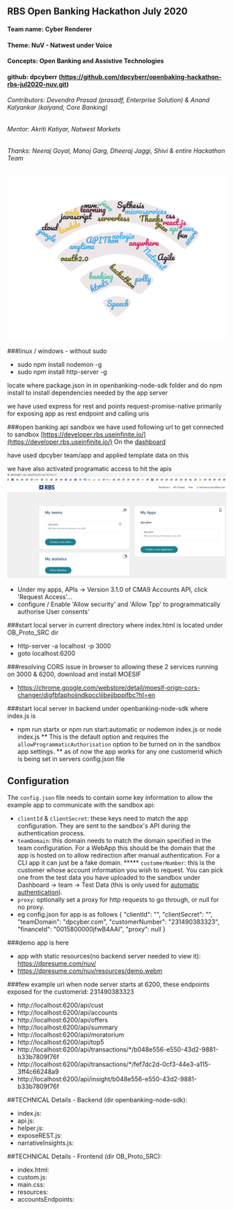 ## RBS Open Banking Hackathon July 2020
#### Team name: Cyber Renderer
#### Theme: NuV - Natwest under Voice
#### Concepts: Open Banking and Assistive Technologies
#### github: dpcyberr (https://github.com/dpcyberr/openbaking-hackathon-rbs-jul2020-nuv.git)
###### Contributors: Devendra Prasad (prasadf, Enterprise Solution) & Anand Kalyankar (kalyand, Core Banking)
###### Mentor: Akriti Katiyar, Natwest Markets
###### Thanks: Neeraj Goyal, Manoj Garg, Dheeraj Jaggi, Shivi & entire Hackathon Team
![alt text](OB_Proto_SRC/resources/wordcloud_3.png)

###linux / windows - without sudo 
* sudo npm install nodemon -g
* sudo npm install http-server -g

locate where package.json in in openbanking-node-sdk folder and do npm install to install dependencies needed by the app server

we have used express for rest and points request-promise-native primarily for exposing app as rest endpoint and calling uris

###open banking api sandbox
we have used following url to get connected to sandbox [https://developer.rbs.useinfinite.io/](https://developer.rbs.useinfinite.io/) On the [dashboard](https://developer.rbs.useinfinite.io/dashboard) 

have used dpcyber team/app and applied template data on this

we have also activated programatic access to hit the apis
![alt text](OB_Proto_SRC/resources/dashboard.png)
* Under my apps, APIs -> Version 3.1.0 of CMA9 Accounts API, click 'Request Access'...
* configure / Enable 'Allow <reduced> security' and 'Allow Tpp' to programmatically authorise User consents'

###start local server in current directory where index.html is located under OB_Proto_SRC dir
* http-server -a localhost -p 3000
* goto localhost:6200

###resolving CORS issue in browser to allowing these 2 services running on 3000 & 6200, download and install MOESIF 
* https://chrome.google.com/webstore/detail/moesif-orign-cors-changer/digfbfaphojjndkpccljibejjbppifbc?hl=en

###start local server in backend under openbanking-node-sdk where index.js is
* npm run startx or npm run start:automatic or nodemon index.js or node index.js
** This is the default option and requires the `allowProgrammaticAuthorisation` option to be turned on in the sandbox app settings.
** as of now the app works for any one customerid which is being set in servers config.json file 
## Configuration
The `config.json` file needs to contain some key information to allow the example app to communicate with the sandbox api:
* `clientId` & `clientSecret`: these keys need to match the app configuration. They are sent to the sandbox's API during the authentication process.
* `teamDomain`: this domain needs to match the domain specified in the team configuration. For a WebApp this should be the domain that the app is hosted on to allow redirection after manual authentication. For a CLI app it can just be a fake domain.
***** `customerNumber`: this is the customer whose account information you wish to request. You can pick one from the test data you have uploaded to the sandbox under Dashboard -> team -> Test Data (this is only used for [automatic authentication](#1-automatic-authorisation)).
* `proxy`: optionally set a proxy for http requests to go through, or null for no proxy. 
* eg config.json for app is as follows
{
	"clientId": "<copy from dashboard>",
	"clientSecret": "<copy from dashboard>",
	"teamDomain": "dpcyber.com",
	"customerNumber": "231490383323",
	"financeId": "0015800000jfwB4AAI",
	"proxy": null
}


###demo app is here
* app with static resources(no backend server needed to view it): https://dpresume.com/nuv/
* https://dpresume.com/nuv/resources/demo.webm

###few example uri when node server starts at 6200, these endpoints exposed for the customerid: 231490383323
* http://localhost:6200/api/cust
* http://localhost:6200/api/accounts
* http://localhost:6200/api/offers
* http://localhost:6200/api/summary
* http://localhost:6200/api/moratorium
* http://localhost:6200/api/top5
* http://localhost:6200/api/transactions/*/b048e556-e550-43d2-9881-b33b7809f76f
* http://localhost:6200/api/transactions/*/fef7dc2d-0cf3-44e3-a115-3ff4c66248a9
* http://localhost:6200/api/insight/b048e556-e550-43d2-9881-b33b7809f76f


##TECHNICAL Details - Backend (dir openbanking-node-sdk):
* index.js: 
* api.js: 
* helper.js: 
* exposeREST.js: 
* narrativeInsights.js: 


##TECHNICAL Details - Frontend (dir OB_Proto_SRC):
* index.html: 
* custom.js:
* main.css:
* resources: 
* accountsEndpoints: 


